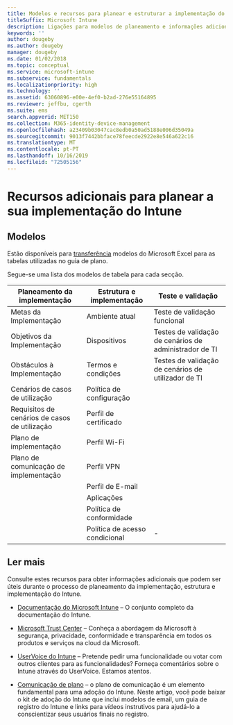 ```yaml
---
title: Modelos e recursos para planear e estruturar a implementação do Intune
titleSuffix: Microsoft Intune
description: Ligações para modelos de planeamento e informações adicionais do Intune que poderão ser úteis durante o seu processo de planeamento da implementação e implementação do Microsoft Intune.
keywords: ''
author: dougeby
ms.author: dougeby
manager: dougeby
ms.date: 01/02/2018
ms.topic: conceptual
ms.service: microsoft-intune
ms.subservice: fundamentals
ms.localizationpriority: high
ms.technology: ''
ms.assetid: 63060896-e00e-4ef0-b2ad-276e55164895
ms.reviewer: jeffbu, cgerth
ms.suite: ems
search.appverid: MET150
ms.collection: M365-identity-device-management
ms.openlocfilehash: a23409b03047cac8edb0a50ad5188e006d35049a
ms.sourcegitcommit: 9013f7442bbface78feecde2922e8e546a622c16
ms.translationtype: MT
ms.contentlocale: pt-PT
ms.lasthandoff: 10/16/2019
ms.locfileid: "72505156"
---
```

# <a name="additional-resources-for-planning-your-intune-deployment"></a>Recursos adicionais para planear a sua implementação do Intune

## <a name="templates"></a>Modelos

Estão disponíveis para [transferência](https://gallery.technet.microsoft.com/Intune-deployment-planning-fae156c2?redir=0) modelos do Microsoft Excel para as tabelas utilizadas no guia de plano.

Segue-se uma lista dos modelos de tabela para cada secção.

|Planeamento da implementação  |Estrutura e implementação   |Teste e validação |
|-----|----- |------|
| Metas da Implementação |Ambiente atual|Teste de validação funcional|
| Objetivos da Implementação |Dispositivos|Testes de validação de cenários de administrador de TI|
| Obstáculos à Implementação |Termos e condições|Testes de validação de cenários de utilizador de TI|
| Cenários de casos de utilização |Política de configuração| |
| Requisitos de cenários de casos de utilização |Perfil de certificado| |
| Plano de implementação |Perfil Wi-Fi| |
| Plano de comunicação de implementação|Perfil VPN| |
| |  Perfil de E-mail | |
| | Aplicações | |
| | Política de conformidade | |
| | Política de acesso condicional|-|

## <a name="further-reading"></a>Ler mais

Consulte estes recursos para obter informações adicionais que podem ser úteis durante o processo de planeamento da implementação, estrutura e implementação do Intune.

- [Documentação do Microsoft Intune](http://docs.microsoft.com/intune/) – O conjunto completo da documentação do Intune.

- [Microsoft Trust Center](https://www.microsoft.com/TrustCenter) – Conheça a abordagem da Microsoft à segurança, privacidade, conformidade e transparência em todos os produtos e serviços na cloud da Microsoft.

- [UserVoice do Intune](https://microsoftintune.uservoice.com/) – Pretende pedir uma funcionalidade ou votar com outros clientes para as funcionalidades? Forneça comentários sobre o Intune através do UserVoice. Estamos atentos.

- [Comunicação de plano](../migration-guide-communication-plan.md) – o plano de comunicação é um elemento fundamental para uma adoção do Intune. Neste artigo, você pode baixar o kit de adoção do Intune que inclui modelos de email, um guia de registro do Intune e links para vídeos instrutivos para ajudá-lo a conscientizar seus usuários finais no registro.
